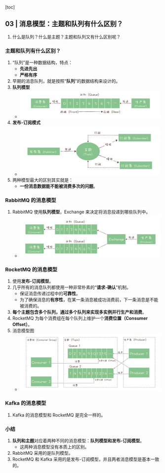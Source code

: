 [toc]

## 03 | 消息模型：主题和队列有什么区别？

1.  什么是队列？什么是主题？主题和队列又有什么区别呢？

### 主题和队列有什么区别？

1.  “队列”是一种数据结构，特点：
    -   **先进先出**
    -   **严格有序**
2.  早期的消息队列，就是按照“**队列**”的数据结构来设计的。
3.  **队列模型**
    -   ![img](imgs/b18f43f67ae1b0d24d88f0ba39708a84.jpg)
4.  **发布-订阅模式**
    -   ![img](imgs/d5c0742113b2a6f5a419e1ffc3327354.jpg)
5.  两种模型最大的区别其实就是：
    -   **一份消息数据能不能被消费多次的问题**。

### RabbitMQ 的消息模型

1.  RabbitMQ 使用**队列模型**，Exchange 来决定将消息投递到哪些队列中。
    -   ![img](imgs/2df04ce80ff54702240df8598f277ca5.jpg)

### RocketMQ 的消息模型

1.  使用**发布-订阅模型**。
2.  几乎所有的消息队列都使用一种非常朴素的“**请求-确认**”机制。
    -   保证消息传递过程中的**可靠性**。
    -   为了确保消息的**有序性**，在某一条消息被成功消费前，下一条消息是不能被消费的。
3.  **每个主题包含多个队列，通过多个队列来实现多实例并行生产和消费**。
4.  RocketMQ 为每个消费组在每个队列上维护一个**消费位置（Consumer Offset）**。
5.  消息模型图
    -   ![img](imgs/465142ab5b5096f283118c307e8cc117.jpg)

### Kafka 的消息模型

1.  Kafka 的消息模型和 RocketMQ 是完全一样的。

### 小结

1.  **队列和主题**对应着两种不同的消息模型：**队列模型和发布-订阅模型**。
    -   这两种消息模型没有本质上的区别。
2.  RabbitMQ 采用的是队列模型。
3.  RocketMQ 和 Kafka 采用的是发布-订阅模型，并且两者消息模型是基本一致的。

